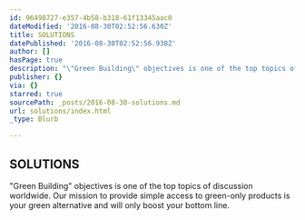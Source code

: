```yaml
---
id: 96498727-e357-4b58-b318-61f13345aac0
dateModified: '2016-08-30T02:52:56.630Z'
title: SOLUTIONS
datePublished: '2016-08-30T02:52:56.938Z'
author: []
hasPage: true
description: "\"Green Building\" objectives is one of the top topics of discussion worldwide.\_​Our mission\_to provide simple access to green-only products is your\_green alternative and\_will\_only boost your bottom line."
publisher: {}
via: {}
starred: true
sourcePath: _posts/2016-08-30-solutions.md
url: solutions/index.html
_type: Blurb

---
```

## SOLUTIONS

"Green Building" objectives is one of the top topics of discussion worldwide. ​Our mission to provide simple access to green-only products is your green alternative and will only boost your bottom line.